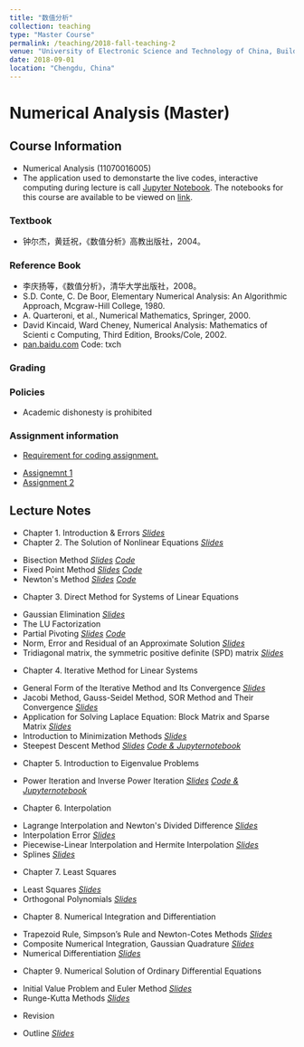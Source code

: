 ```yaml
---
title: "数值分析"
collection: teaching
type: "Master Course"
permalink: /teaching/2018-fall-teaching-2
venue: "University of Electronic Science and Technology of China, Building"
date: 2018-09-01
location: "Chengdu, China"
---
```


 
# Numerical Analysis (Master)

## Course Information
* Numerical Analysis (11070016005)
* The application used to demonstarte the live codes, interactive computing during lecture is call [Jupyter Notebook](http://jupyter.org/index.html).  The notebooks for this course are available to be viewed on [link](http://nbviewer.jupyter.org/github/xiaozhouli/Jupyter/blob/master/Numerical_Analysis/).  

### Textbook
* 钟尔杰，黄廷祝，《数值分析》高教出版社，2004。

### Reference Book
* 李庆扬等，《数值分析》，清华大学出版社，2008。* S.D. Conte, C. De Boor, Elementary Numerical Analysis: An Algorithmic Approach, Mcgraw-Hill College, 1980.* A. Quarteroni, et al., Numerical Mathematics, Springer, 2000. * David Kincaid, Ward Cheney, Numerical Analysis: Mathematics of Scienti c Computing, Third Edition, Brooks/Cole, 2002. 
* [pan.baidu.com](https://pan.baidu.com/s/1xY18KHx7QBTb6BKmEkSJnw) Code: txch

### Grading

### Policies
* Academic dishonesty is prohibited

### Assignment information
* [Requirement for coding assignment.](http://xiaozhouli.com/resources/NA_master/coding_assignment_master.pdf)
- [Assignemnt 1](http://xiaozhouli.com/resources/NA_master/assignment1.pdf)
- [Assignment 2](http://xiaozhouli.com/resources/NA_master/assignment2.pdf)

## Lecture Notes
* Chapter 1. Introduction & Errors [_Slides_](http://xiaozhouli.com/resources/NA_master/ch1_intro_master.pdf)
* Chapter 2. The Solution of Nonlinear Equations [_Slides_](http://xiaozhouli.com/resources/NA_master/ch2_nonlinear1_master.pdf)
- Bisection Method [_Slides_](http://xiaozhouli.com/resources/NA/ch2_bisect.pdf) [_Code_](http://xiaozhouli.com/resources/NA/Code/bisection.py)
- Fixed Point Method [_Slides_](http://xiaozhouli.com/resources/NA_master/ch2_fixed_master.pdf) [_Code_](http://xiaozhouli.com/resources/NA/Code/fixed.py)
- Newton's Method [_Slides_](http://xiaozhouli.com/resources/NA_master/ch2_newton_master.pdf) [_Code_](http://xiaozhouli.com/resources/NA/Code/newton.py)
* Chapter 3. Direct Method for Systems of Linear Equations
- Gaussian Elimination [_Slides_](http://xiaozhouli.com/resources/NA/ch3_gaussian.pdf)
- The LU Factorization
- Partial Pivoting [_Slides_](http://xiaozhouli.com/resources/NA/ch3_gaussian2.pdf) [_Code_](http://xiaozhouli.com/resources/NA/Code/lu.f90)
- Norm, Error and Residual of an Approximate Solution [_Slides_](http://xiaozhouli.com/resources/NA/ch3_norm.pdf)
- Tridiagonal matrix, the symmetric positive definite (SPD) matrix [_Slides_](http://xiaozhouli.com/resources/NA/ch3_special.pdf)
* Chapter 4. Iterative Method for Linear Systems 
- General Form of the Iterative Method and Its Convergence [_Slides_](http://xiaozhouli.com/resources/NA/ch4_general.pdf)
- Jacobi Method, Gauss-Seidel Method, SOR Method and Their Convergence [_Slides_](http://xiaozhouli.com/resources/NA/ch4_Jacobi_GS.pdf) 
- Application for Solving Laplace Equation: Block Matrix and Sparse Matrix [_Slides_](http://xiaozhouli.com/resources/NA/ch4_Laplace.pdf)
- Introduction to Minimization Methods [_Slides_](http://xiaozhouli.com/resources/NA/ch4_Others.pdf)
- Steepest Descent Method [_Slides_](http://xiaozhouli.com/resources/NA/最速下降.pdf)
[_Code & Jupyternotebook_](http://nbviewer.jupyter.org/github/xiaozhouli/Jupyter/blob/master/Numerical_Analysis/LinearSys_IterMethod.ipynb)
* Chapter 5. Introduction to Eigenvalue Problems  
- Power Iteration and Inverse Power Iteration [_Slides_](http://xiaozhouli.com/resources/NA/ch5_eigen.pdf)
[_Code & Jupyternotebook_](http://nbviewer.jupyter.org/github/xiaozhouli/Jupyter/blob/master/Numerical_Analysis/EigenvalueProblem.ipynb)
* Chapter 6. Interpolation
- Lagrange Interpolation and Newton's Divided Difference [_Slides_](http://xiaozhouli.com/resources/NA/ch6_lagrange.pdf)
- Interpolation Error [_Slides_](http://xiaozhouli.com/resources/NA/ch6_error.pdf)
- Piecewise-Linear Interpolation and Hermite Interpolation [_Slides_](http://xiaozhouli.com/resources/NA/ch6_piecewise.pdf)
- Splines [_Slides_](http://xiaozhouli.com/resources/NA/ch6_spline.pdf)
* Chapter 7. Least Squares
- Least Squares [_Slides_](http://xiaozhouli.com/resources/NA/ch7_least.pdf)
- Orthogonal Polynomials [_Slides_](http://xiaozhouli.com/resources/NA/ch7_orthogonal.pdf)
* Chapter 8. Numerical Integration and Differentiation
- Trapezoid Rule, Simpson’s Rule and Newton-Cotes Methods [_Slides_](http://xiaozhouli.com/resources/NA/ch8_Quadrature.pdf)
- Composite Numerical Integration, Gaussian Quadrature [_Slides_](http://xiaozhouli.com/resources/NA/ch8_Gauss.pdf)
- Numerical Differentiation [_Slides_](http://xiaozhouli.com/resources/NA/ch8_differentiation.pdf)
* Chapter 9. Numerical Solution of Ordinary Differential Equations
- Initial Value Problem and Euler Method [_Slides_](http://xiaozhouli.com/resources/NA/ch9_Euler.pdf)
- Runge-Kutta Methods [_Slides_](http://xiaozhouli.com/resources/NA/ch9_RK.pdf)
* Revision
- Outline [_Slides_](http://xiaozhouli.com/resources/NA/数值分析复习.pdf)
